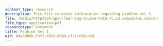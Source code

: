 ```yaml
---
content_type: resource
description: This file contains information regarding problem set 1.
file: /media/https%3A/open-learning-course-data-rc.s3.amazonaws.com/2-29-numerical-fluid-mechanics-spring-2015/84a6d00b03f3d9b3860dcfc1fe58eafd_MIT2_29S15_PS1_SP2015_v3.pdf
file_type: application/pdf
resourcetype: Document
title: Problem Set 1
uid: 84a6d00b-03f3-d9b3-860d-cfc1fe58eafd
---
```

